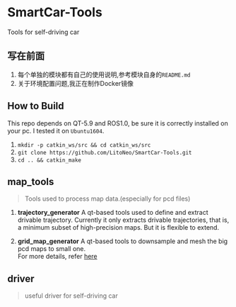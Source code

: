 <!--
 * @Descripttion: 
 * @version: 
 * @Author: LitoNeo
 * @Date: 2020-01-13 13:26:13
 * @LastEditors  : LitoNeo
 * @LastEditTime : 2020-01-13 14:10:25
 -->
# SmartCar-Tools
Tools for self-driving car

## 写在前面
1. 每个单独的模块都有自己的使用说明,参考模块自身的`README.md`
2. 关于环境配置问题,我正在制作Docker镜像

## How to Build
This repo depends on QT-5.9 and ROS1.0, be sure it is correctly installed on your pc.
I tested it on `Ubuntu1604`.

1. `mkdir -p catkin_ws/src && cd catkin_ws/src`
2. `git clone https://github.com/LitoNeo/SmartCar-Tools.git`
3. `cd .. && catkin_make`

## map_tools
> Tools used to process map data.(especially for pcd files)
1. **trajectory_generator**
A qt-based tools used to define and extract drivable trajectory.
Currently it only extracts drivable trajectories, that is, a minimum subset of high-precision maps. But it is flexible to extend.

2. **grid_map_generator**
A qt-based tools to downsample and mesh the big pcd maps to small one.   
For more details, refer [here](https://zhuanlan.zhihu.com/p/77745476)


## driver
> useful driver for self-driving car

